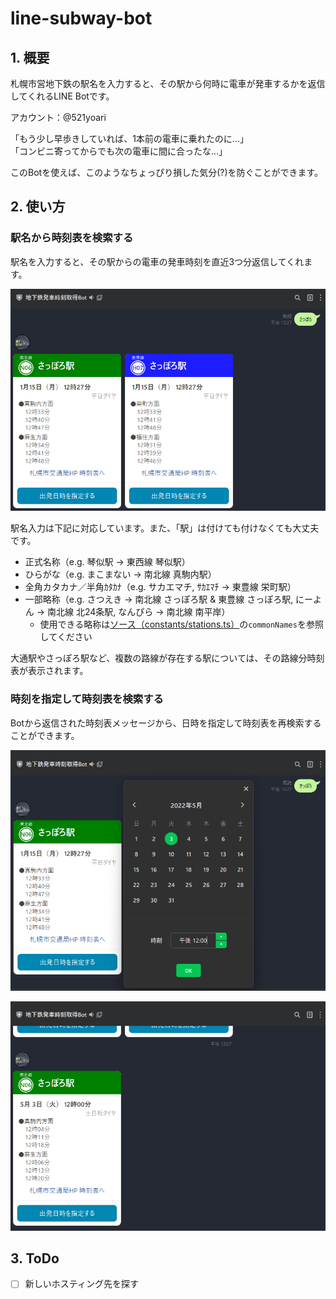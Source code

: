 # line-subway-bot

## 1. 概要

札幌市営地下鉄の駅名を入力すると、その駅から何時に電車が発車するかを返信してくれるLINE Botです。

アカウント：@521yoari

「もう少し早歩きしていれば、1本前の電車に乗れたのに...」<br>
「コンビニ寄ってからでも次の電車に間に合ったな...」

このBotを使えば、このようなちょっぴり損した気分(?)を防ぐことができます。

## 2. 使い方

### 駅名から時刻表を検索する

駅名を入力すると、その駅からの電車の発車時刻を直近3つ分返信してくれます。

![スクリーンショット](./screenshots/screenshot.png)

駅名入力は下記に対応しています。また、「駅」は付けても付けなくても大丈夫です。

- 正式名称（e.g. 琴似駅 → 東西線 琴似駅）
- ひらがな（e.g. まこまない → 南北線 真駒内駅）
- 全角カタカナ／半角ｶﾀｶﾅ（e.g. サカエマチ, ｻｶｴﾏﾁ → 東豊線 栄町駅）
- 一部略称（e.g. さつえき → 南北線 さっぽろ駅 & 東豊線 さっぽろ駅, にーよん → 南北線 北24条駅, なんぴら → 南北線 南平岸）
  - 使用できる略称は[ソース（constants/stations.ts）](https://github.com/antimacho612/subway-line-bot/blob/main/src/constants/stations.ts)の`commonNames`を参照してください

大通駅やさっぽろ駅など、複数の路線が存在する駅については、その路線分時刻表が表示されます。

### 時刻を指定して時刻表を検索する

Botから返信された時刻表メッセージから、日時を指定して時刻表を再検索することができます。

![スクリーンショット2](./screenshots/screenshot2.png)

![スクリーンショット3](./screenshots/screenshot3.png)

## 3. ToDo

- [ ] 新しいホスティング先を探す
